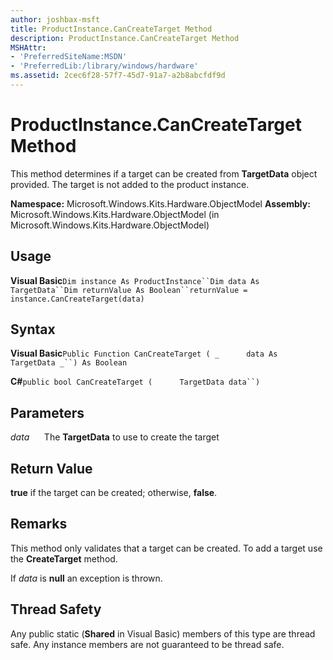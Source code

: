 ```yaml
---
author: joshbax-msft
title: ProductInstance.CanCreateTarget Method
description: ProductInstance.CanCreateTarget Method
MSHAttr:
- 'PreferredSiteName:MSDN'
- 'PreferredLib:/library/windows/hardware'
ms.assetid: 2cec6f28-57f7-45d7-91a7-a2b8abcfdf9d
---
```


# ProductInstance.CanCreateTarget Method


This method determines if a target can be created from **TargetData** object provided. The target is not added to the product instance.

**Namespace:** Microsoft.Windows.Kits.Hardware.ObjectModel **Assembly:** Microsoft.Windows.Kits.Hardware.ObjectModel (in Microsoft.Windows.Kits.Hardware.ObjectModel)

## Usage


**Visual Basic**`Dim instance As ProductInstance``Dim data As TargetData``Dim returnValue As Boolean``returnValue = instance.CanCreateTarget(data)`

## Syntax


**Visual Basic**`Public Function CanCreateTarget ( _`           `data As TargetData _``) As Boolean`

**C#**`public bool CanCreateTarget (`           `TargetData data``)`

## Parameters


*data*      The **TargetData** to use to create the target

## Return Value


**true** if the target can be created; otherwise, **false**.

## Remarks


This method only validates that a target can be created. To add a target use the **CreateTarget** method.

If *data* is **null** an exception is thrown.

## Thread Safety


Any public static (**Shared** in Visual Basic) members of this type are thread safe. Any instance members are not guaranteed to be thread safe.

 

 






